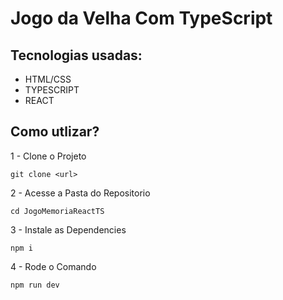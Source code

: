 # Jogo da Velha Com TypeScript

## Tecnologias usadas:
- HTML/CSS
- TYPESCRIPT
- REACT

## Como utlizar?
1 - Clone o Projeto
```
git clone <url>
```
2 - Acesse a Pasta do Repositorio
```
cd JogoMemoriaReactTS
```

3 - Instale as Dependencies
```
npm i
```

4 - Rode o Comando
```
npm run dev
```
